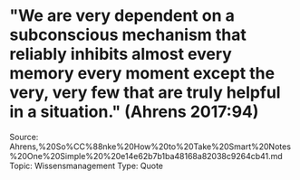 # "We are very dependent on a subconscious mechanism that reliably inhibits almost every memory every moment except the very, very few that are truly helpful in a situation." (Ahrens 2017:94)

Source: Ahrens,%20So%CC%88nke%20How%20to%20Take%20Smart%20Notes%20One%20Simple%20%20e14e62b7b1ba48168a82038c9264cb41.md
Topic: Wissensmanagement
Type: Quote
